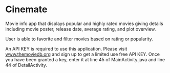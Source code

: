 # Cinemate

Movie info app that displays popular and highly rated movies giving details including movie poster, release date, average rating, and plot overview.

User is able to favorite and filter movies based on rating or popularity.

An API KEY is required to use this application. Please visit www.themoviedb.org and sign up to get a limited use free API KEY. Once you have been granted a key, enter it at line 45 of MainActivity.java and line 44 of DetailActivity.


